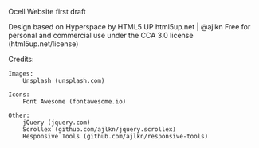 Ocell Website first draft


Design based on Hyperspace by HTML5 UP
html5up.net | @ajlkn
Free for personal and commercial use under the CCA 3.0 license (html5up.net/license)


Credits:

	Images:
		Unsplash (unsplash.com)

	Icons:
		Font Awesome (fontawesome.io)

	Other:
		jQuery (jquery.com)
		Scrollex (github.com/ajlkn/jquery.scrollex)
		Responsive Tools (github.com/ajlkn/responsive-tools)
